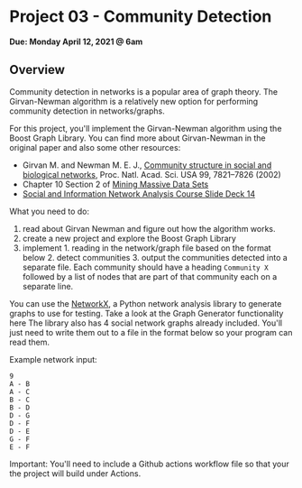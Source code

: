 # Project 03 - Community Detection

**Due: Monday April 12, 2021 @ 6am**

## Overview

Community detection in networks is a popular area of graph theory.  The Girvan-Newman algorithm is a relatively new option for performing community detection in networks/graphs.  

For this project, you'll implement the Girvan-Newman algorithm using the Boost Graph Library.  You can find more about Girvan-Newman in the original paper and also some other resources:
* Girvan M. and Newman M. E. J., [Community structure in social and biological networks](https://www.pnas.org/content/99/12/7821), Proc. Natl. Acad. Sci. USA 99, 7821–7826 (2002)
* Chapter 10 Section 2 of [Mining Massive Data Sets](http://infolab.stanford.edu/~ullman/mmds/book0n.pdf)
* [Social and Information Network Analysis Course Slide Deck 14](http://snap.stanford.edu/class/cs224w-2010/slides/14-communities_annot.pdf)


What you need to do:

  1. read about Girvan Newman and figure out how the algorithm works. 
  2. create a new project and explore the Boost Graph Library
  3. implement
    1. reading in the network/graph file based on the format below
    2. detect communities
    3. output the communities detected into a separate file.  Each community should have a heading `Community X` followed by a list of nodes that are part of that community each on a separate line. 

You can use the [NetworkX](https://networkx.org/), a Python network analysis library to generate graphs to use for testing.  Take a look at the Graph Generator functionality here The library also has 4 social network graphs already included.  You'll just need to write them out to a file in the format below so your program can read them. 

Example network input:

```text
9
A - B
A - C
B - C
B - D
D - G
D - F
D - E
G - F
E - F
```

Important:  You'll need to include a Github actions workflow file so that your the project will build under Actions.